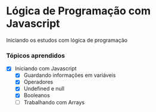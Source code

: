 # Lógica de Programação com Javascript

Iniciando os estudos com lógica de programação

### Tópicos aprendidos

- [x] Iniciando com Javascript
    - [x] Guardando informações em variáveis
    - [x] Operadores
    - [x] Undefined e null
    - [x] Booleanos
    - [ ] Trabalhando com Arrays
